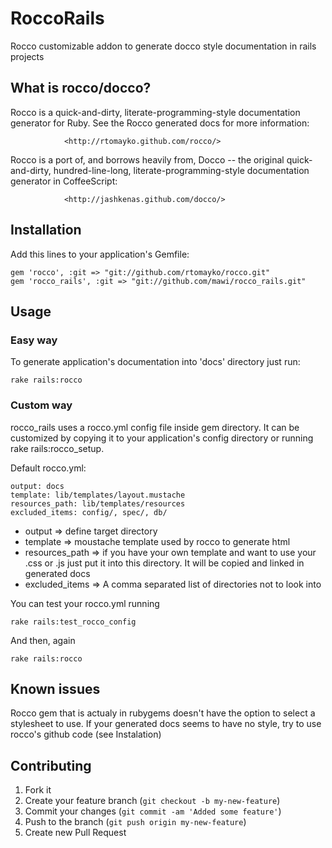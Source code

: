 # RoccoRails

Rocco customizable addon to generate docco style documentation in rails projects

## What is rocco/docco?

Rocco is  a quick-and-dirty,  literate-programming-style documentation
generator for Ruby. See the Rocco generated docs for more information:

                <http://rtomayko.github.com/rocco/>


Rocco is a port of,  and borrows heavily from, Docco  -- the original
quick-and-dirty,   hundred-line-long,   literate-programming-style
documentation generator in CoffeeScript:

                <http://jashkenas.github.com/docco/>

## Installation

Add this lines to your application's Gemfile:

    gem 'rocco', :git => "git://github.com/rtomayko/rocco.git"
    gem 'rocco_rails', :git => "git://github.com/mawi/rocco_rails.git"

## Usage

### Easy way

To generate application's documentation into 'docs' directory just run:

    rake rails:rocco

### Custom way

rocco_rails uses a rocco.yml config file inside gem directory. It can be customized by copying it to your application's config directory or running rake rails:rocco_setup.

Default rocco.yml:

    output: docs
    template: lib/templates/layout.mustache
    resources_path: lib/templates/resources
    excluded_items: config/, spec/, db/

* output => define target directory
* template => moustache template used by rocco to generate html
* resources_path => if you have your own template and want to use your .css or .js just put it into this directory. It will be copied and linked in generated docs
* excluded_items => A comma separated list of directories not to look into

You can test your rocco.yml running

    rake rails:test_rocco_config

And then, again

    rake rails:rocco


## Known issues

Rocco gem that is actualy in rubygems doesn't have the option to select a stylesheet to use. If your generated docs seems to have no style, try to use rocco's github code (see Instalation)

## Contributing

1. Fork it
2. Create your feature branch (`git checkout -b my-new-feature`)
3. Commit your changes (`git commit -am 'Added some feature'`)
4. Push to the branch (`git push origin my-new-feature`)
5. Create new Pull Request
